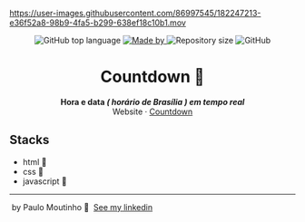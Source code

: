 https://user-images.githubusercontent.com/86997545/182247213-e36f52a8-98b9-4fa5-b299-638ef18c10b1.mov
<p align="center">
  <img alt="GitHub top language" src="https://img.shields.io/github/languages/top/moutinhofuturedev/Countdown">

  <a href="https://www.linkedin.com/in/paulomoutinhovitor/">
    <img alt="Made by" src="https://img.shields.io/badge/Made%20by-Paulo%20Moutinho-brightgreen">
  </a>

  <img alt="Repository size" src="https://img.shields.io/github/repo-size/moutinhofuturedev/Countdown">

  <img alt="GitHub" src="https://img.shields.io/github/license/moutinhofuturedev/Countdown">
</p>

<h1 align="center">Countdown 🚀</h1>
<div align="center"><strong>Hora e data <em>( horário de Brasília ) em tempo real</em></strong></div>

<div align="center">
  <span>Website</span> ·
  <a href="https://countdown-azure.vercel.app/">Countdown</a>
</div>

## Stacks
- html 🧡
- css 💜
- javascript 💛

---

&nbsp;by Paulo Moutinho 👋 &nbsp;[See my linkedin](https://www.linkedin.com/in/paulomoutinhovitor/)
